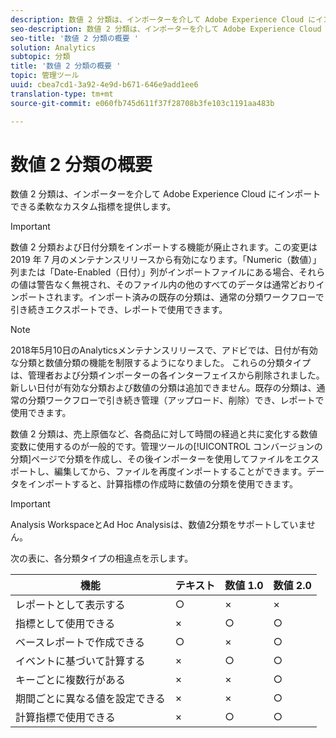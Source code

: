 ```yaml
---
description: 数値 2 分類は、インポーターを介して Adobe Experience Cloud にインポートできる柔軟なカスタム指標を提供します。
seo-description: 数値 2 分類は、インポーターを介して Adobe Experience Cloud にインポートできる柔軟なカスタム指標を提供します。
seo-title: '数値 2 分類の概要 '
solution: Analytics
subtopic: 分類
title: '数値 2 分類の概要 '
topic: 管理ツール
uuid: cbea7cd1-3a92-4e9d-b671-646e9add1ee6
translation-type: tm+mt
source-git-commit: e060fb745d611f37f28708b3fe103c1191aa483b

---
```



# 数値 2 分類の概要 

数値 2 分類は、インポーターを介して Adobe Experience Cloud にインポートできる柔軟なカスタム指標を提供します。

>[!IMPORTANT]
>
>数値 2 分類および日付分類をインポートする機能が廃止されます。この変更は 2019 年 7 月のメンテナンスリリースから有効になります。「Numeric（数値）」列または「Date-Enabled（日付）」列がインポートファイルにある場合、それらの値は警告なく無視され、そのファイル内の他のすべてのデータは通常どおりインポートされます。インポート済みの既存の分類は、通常の分類ワークフローで引き続きエクスポートでき、レポートで使用できます。

>[!NOTE]
>
>2018年5月10日のAnalyticsメンテナンスリリースで、アドビでは、日付が有効な分類と数値分類の機能を制限するようになりました。 これらの分類タイプは、管理者および分類インポーターの各インターフェイスから削除されました。新しい日付が有効な分類および数値の分類は追加できません。既存の分類は、通常の分類ワークフローで引き続き管理（アップロード、削除）でき、レポートで使用できます。

数値 2 分類は、売上原価など、各商品に対して時間の経過と共に変化する数値変数に使用するのが一般的です。管理ツールの[!UICONTROL コンバージョンの分類]ページで分類を作成し、その後インポーターを使用してファイルをエクスポートし、編集してから、ファイルを再度インポートすることができます。データをインポートすると、計算指標の作成時に数値の分類を使用できます。

>[!IMPORTANT]
>
>Analysis WorkspaceとAd Hoc Analysisは、数値2分類をサポートしていません。

次の表に、各分類タイプの相違点を示します。

| 機能 | テキスト | 数値 1.0 | 数値 2.0 |
|---|---|---|---|
| レポートとして表示する | ○ | × | × |
| 指標として使用できる | × | ○ | ○ |
| ベースレポートで作成できる | ○ | × | ○ |
| イベントに基づいて計算する | × | ○ | ○ |
| キーごとに複数行がある | × | × | ○ |
| 期間ごとに異なる値を設定できる | × | × | ○ |
| 計算指標で使用できる | × | ○ | ○ |

